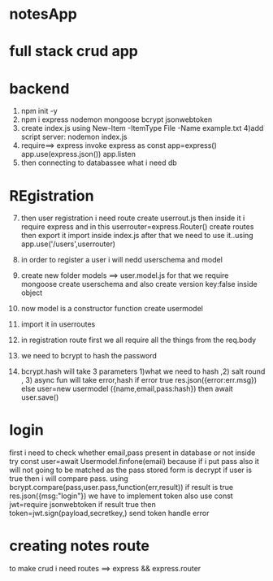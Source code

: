 # notesApp

# full stack crud app

# backend

1) npm init -y
2) npm i express nodemon mongoose bcrypt jsonwebtoken
3) create index.js using New-Item -ItemType File -Name example.txt
4)add script server: nodemon index.js
5) require==> express 
invoke express as const app=express()
app.use(express.json())
app.listen
6) then  connecting to databassee what i need db

# REgistration
7) then user registration i need route
create userrout.js then inside it i require express and in this userrouter=express.Router()
create routes then export it import inside index.js
after that we need to use it..using app.use('/users',userrouter)
8) in order to register a user i will nedd userschema and model
9) create new folder models ==> user.model.js
for that we require mongoose
create userschema
and also create version key:false inside object

10) now model is a constructor function create usermodel
11) import it in userroutes
12) in registration route first we all require all the things from the req.body
13) we need to bcrypt to hash the password
14) bcrypt.hash will take 3 parameters 1)what we need to hash ,2) salt round , 3) async fun will take error,hash if error true res.json({error:err.msg}) else user=new usermodel ({name,email,pass:hash}) then await user.save()


# login

first i need to check whether email,pass present in database or not
inside try const user=await Usermodel.finfone(email)  because if i put pass also it will not going to be matched as the pass stored form is decrypt 
if user is true then i will compare pass. using bcrypt.compare(pass,user.pass,function(err,result)) if result is true res.json({msg:"login"}) 
we have to implement token also use const jwt=require jsonwebtoken
if result true then token=jwt.sign(payload,secretkey,)
send token handle error


# creating notes route

to make crud i need routes ==> express && express.router
